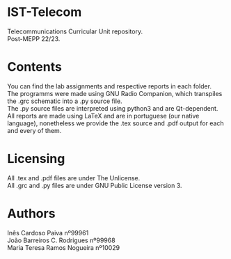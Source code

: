 # IST-Telecom
Telecommunications Curricular Unit repository.\
Post-MEPP 22/23.

# Contents
You can find the lab assignments and respective reports in each folder.\
The programms were made using GNU Radio Companion, which transpiles the .grc schematic into a .py source file.\
The .py source files are interpreted using python3 and are Qt-dependent.\
All reports are made using LaTeX and are in portuguese (our native language), nonetheless we provide the .tex source and .pdf output for each and every of them.

# Licensing
All .tex and .pdf files are under The Unlicense.\
All .grc and .py files are under GNU Public License version 3.

# Authors
Inês Cardoso Paiva nº99961\
João Barreiros C. Rodrigues nº99968\
Maria Teresa Ramos Nogueira nº10029
